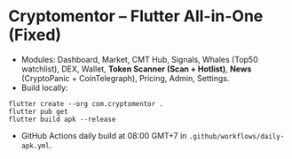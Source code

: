 # Cryptomentor – Flutter All-in-One (Fixed)
- Modules: Dashboard, Market, CMT Hub, Signals, Whales (Top50 watchlist), DEX, Wallet, **Token Scanner (Scan + Hotlist)**, **News** (CryptoPanic + CoinTelegraph), Pricing, Admin, Settings.
- Build locally:
```
flutter create --org com.cryptomentor .
flutter pub get
flutter build apk --release
```
- GitHub Actions daily build at 08:00 GMT+7 in `.github/workflows/daily-apk.yml`.
